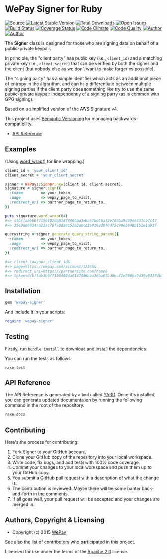 # WePay Signer for Ruby

[![Source](http://img.shields.io/badge/source-wepay/signer–ruby-blue.svg?style=flat-square)](https://github.com/wepay/signer-ruby)
[![Latest Stable Version](https://img.shields.io/gem/v/wepay–signer.svg?style=flat-square)](https://rubygems.org/gems/wepay-signer)
[![Total Downloads](https://img.shields.io/gem/dt/wepay–signer.svg?style=flat-square)](https://rubygems.org/gems/wepay-signer)
[![Open Issues](http://img.shields.io/github/issues/wepay/signer–ruby.svg?style=flat-square)](https://github.com/wepay/signer-ruby/issues)
[![Build Status](http://img.shields.io/travis/wepay/signer–ruby/master.svg?style=flat-square)](https://travis-ci.org/wepay/signer-ruby)
[![Coverage Status](http://img.shields.io/coveralls/wepay/signer–ruby/master.svg?style=flat-square)](https://coveralls.io/r/wepay/signer-ruby?branch=master)
[![Code Climate](http://img.shields.io/codeclimate/github/wepay/signer–ruby.svg?style=flat-square)](https://codeclimate.com/github/wepay/signer-ruby)
[![Code Quality](http://img.shields.io/scrutinizer/g/wepay/signer–ruby.svg?style=flat-square)](https://scrutinizer-ci.com/g/wepay/signer-ruby)
[![Author](http://img.shields.io/badge/author-@biplap–sarkar-blue.svg?style=flat-square)](https://github.com/biplap-sarkar)
[![Author](http://img.shields.io/badge/author-@skyzyx-blue.svg?style=flat-square)](https://github.com/skyzyx)

The **Signer** class is designed for those who are signing data on behalf of a public-private keypair.

In principle, the "client party" has public key (i.e., `client_id`) and a matching private key (i.e., `client_secret`) that can be verified by both the signer and the client (but nobody else as we don't want to make forgeries possible).

The "signing party" has a simple identifier which acts as an additional piece of entropy in the algorithm, and can help differentiate between multiple signing parties if the client party does something like try to use the same public-private keypair independently of a signing party (as is common with GPG signing).

Based on a simplified version of the AWS Signature v4.

This project uses [Semantic Versioning](http://semver.org) for managing backwards-compatibility.

* [API Reference](https://wepay.github.io/signer-ruby/)

## Examples

(Using [word_wrap()](https://gist.github.com/js-coder/3581285) for line wrapping.)

```ruby
client_id = 'your_client_id'
client_secret = 'your_client_secret'

signer = WePay::Signer.new(client_id, client_secret);
signature = signer.sign({
  :token        => your_token,
  :page         => wepay_page_to_visit,
  :redirect_uri => partner_page_to_return_to,
})

puts signature.word_wrap(64)
#=> dfbffab5b6f7156402da8147886bba3eba67bd5baf2e780ba9d39e8437db7c47
#=> 35e9a0b834aa21ac76f98da8c52a2a0cd1b0192d0f0df5c98e3848b1b2e1a037

querystring = signer.generate_query_string_params({
  :token        => your_token,
  :page         => wepay_page_to_visit,
  :redirect_uri => partner_page_to_return_to,
})

#=> client_id=your_client_id&
#=> page=https://wepay.com/account/12345&
#=> redirect_uri=https://partnersite.com/home&
#=> token=dfbffab5b6f7156402da8147886bba3eba67bd5baf2e780ba9d39e8437db7c47...
```

## Installation

```ruby
gem 'wepay-signer'
```

And include it in your scripts:

```ruby
require 'wepay-signer'
```


## Testing

Firstly, run `bundle install` to download and install the dependencies.

You can run the tests as follows:

```bash
rake test
```


## API Reference

The API Reference is generated by a tool called [YARD](http://yarddoc.org). Once it's installed, you can generate
updated documentation by running the following command in the root of the repository.

```bash
rake docs
```


## Contributing
Here's the process for contributing:

1. Fork Signer to your GitHub account.
2. Clone your GitHub copy of the repository into your local workspace.
3. Write code, fix bugs, and add tests with 100% code coverage.
4. Commit your changes to your local workspace and push them up to your GitHub copy.
5. You submit a GitHub pull request with a description of what the change is.
6. The contribution is reviewed. Maybe there will be some banter back-and-forth in the comments.
7. If all goes well, your pull request will be accepted and your changes are merged in.


## Authors, Copyright & Licensing

* Copyright (c) 2015 [WePay](http://wepay.com)

See also the list of [contributors](https://github.com/wepay/signer-ruby/graphs/contributors) who participated in this project.

Licensed for use under the terms of the [Apache 2.0] license.

  [Apache 2.0]: http://opensource.org/licenses/Apache-2.0
